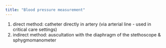 ```yaml
---
title: "Blood pressure measurement"
---
```

1) direct method: catheter directly in artery (via arterial line - used in critical care settings)
2) indirect method: auscultation with the diaphragm of the stethoscope &amp; sphygmomanometer

